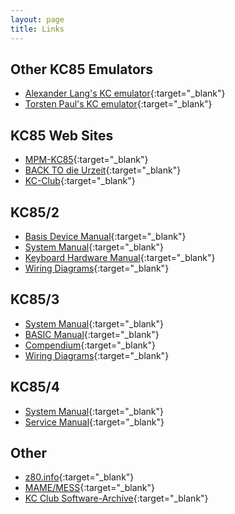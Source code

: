 ```yaml
---
layout: page
title: Links
---
```


## Other KC85 Emulators

* [Alexander Lang's KC emulator](http://lanale.de/kc85_emu/KC85_Emu.html){:target="\_blank"}
* [Torsten Paul's KC emulator](https://github.com/t-paul/kcemu){:target="\_blank"}

## KC85 Web Sites

* [MPM-KC85](http://www.mpm-kc85.de/){:target="\_blank"}
* [BACK TO die Urzeit](http://www.kc85emu.de/){:target="\_blank"}
* [KC-Club](http://kc-club.de/){:target="\_blank"}

## KC85/2 

* [Basis Device Manual](http://www.mpm-kc85.de/dokupack/kc852_GrundGer.pdf){:target="\_blank"}
* [System Manual](http://www.mpm-kc85.de/dokupack/HC-CAOS21_Sys.pdf){:target="\_blank"}
* [Keyboard Hardware Manual](http://www.mpm-kc85.de/dokupack/kc852_keyboard.pdf){:target="\_blank"}
* [Wiring Diagrams](http://www.mpm-kc85.de/schaltbild/KC85_2_Grundgeraet_sp.pdf){:target="\_blank"}

## KC85/3

* [System Manual](http://www.mpm-kc85.de/dokupack/KC85_3_SystemHB.pdf){:target="\_blank"}
* [BASIC Manual](http://www.mpm-kc85.de/dokupack/KC85_3_BasicHB.pdf){:target="\_blank"}
* [Compendium](http://www.mpm-kc85.de/dokupack/KC85_3_uebersicht.pdf){:target="\_blank"}
* [Wiring Diagrams](http://www.mpm-kc85.de/schaltbild/KC85_3_Grundgeraet_sp.pdf){:target="\_blank"}

## KC85/4

* [System Manual](http://www.mpm-kc85.de/dokupack/D001_System_HB.pdf){:target="\_blank"}
* [Service Manual](http://www.thoralt.de/download/ServiceanleitungKC85_4.pdf){:target="\_blank"}

## Other

* [z80.info](http://z80.info/){:target="\_blank"}
* [MAME/MESS](https://github.com/mamedev/mame){:target="\_blank"}
* [KC Club Software-Archive](https://www.iee.et.tu-dresden.de/~kc-club/09/0900.HTML){:target="\_blank"}
